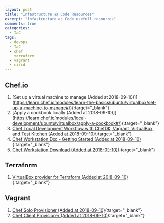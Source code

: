 ```yaml
---
layout: post
title: "Infastructure as Code Resources"
excerpt: "Infastructure as Code usefull resources"
comments: true
categories:
  - IaC
tags: 
  - devops
  - IaC
  - chef
  - terraform
  - vagrant
  - ci/cd
---
```


## Chef.io

1. [Set up a virtual machine to manage (Added at 2018-09-10)]](https://learn.chef.io/modules/learn-the-basics/ubuntu/virtualbox/set-up-a-machine-to-manage#/){:target="_blank"}
1. [Apply a cookbook locally (Added at 2018-09-10)]](https://learn.chef.io/modules/local-development/ubuntu/virtualbox/apply-a-cookbook#/){:target="_blank"}
1. [Chef Local Development Workflow with ChefDK, Vagrant, VirtualBox, and Test Kitchen (Added at 2018-09-10)](https://gist.github.com/smford22/f00f46471047422bd8a7){:target="_blank"}
1. [Chef Workstation Doc - Getting Started (Added at 2018-09-10)](https://www.chef.sh/docs/chef-workstation/getting-started/){:target="_blank"}
1. [Chef Workstation Download (Added at 2018-09-10)](https://downloads.chef.io/chef-workstation/0.1.162#windows){:target="_blank"}

## Terraform

1. [VirtualBox provider for Terraform (Added at 2018-09-10)](https://github.com/terra-farm/terraform-provider-virtualbox){:target="_blank"}

## Vagrant

1. [Chef Solo Provisioner (Added at 2018-09-10)](https://www.vagrantup.com/docs/provisioning/chef_solo.html){:target="_blank"}
1. [Chef Client Provisioner (Added at 2018-09-10)](https://www.vagrantup.com/docs/provisioning/chef_client.html){:target="_blank"}
